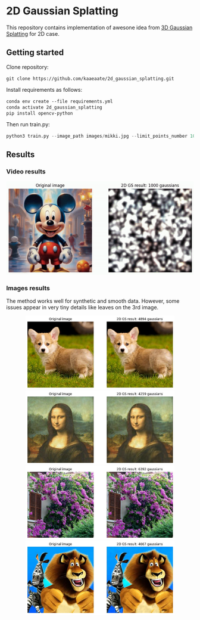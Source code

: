 # 2D Gaussian Splatting

This repository contains implementation of awesone idea from [3D Gaussian Splatting](https://github.com/graphdeco-inria/gaussian-splatting/tree/main) for 2D case.

## Getting started
Clone repository:
```commandline
git clone https://github.com/kaaeaate/2d_gaussian_splatting.git
```
Install requirements as follows:
```commandline
conda env create --file requirements.yml
conda activate 2d_gaussian_splatting
pip install opencv-python
```
Then run train.py:
```python
python3 train.py --image_path images/mikki.jpg --limit_points_number 10000
```
## Results
### Video results
<p align='center'> 
<img src='results/mikki.gif' width='700'>
</p>

### Images results
The method works well for synthetic and smooth data. However, some issues appear in very tiny details like leaves on the 3rd image.
</p>
<p align='center'>
<img src='results/corgi.jpg' width='400'>  
  <img src='results/mona_liza.jpg' width='400'>
<img src='results/plants.jpg' width='400'> 
  <img src='results/madagaskar.jpg' width='400'>
</p>


